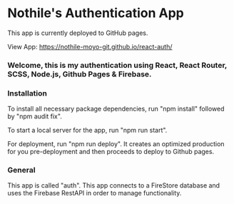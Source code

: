 # Nothile's Authentication App

This app is currently deployed to GitHub pages.

View App: https://nothile-moyo-git.github.io/react-auth/

### Welcome, this is my authentication using React, React Router, SCSS, Node.js, Github Pages & Firebase.

### Installation
To install all necessary package dependencies, run "npm install" followed by "npm audit fix".

To start a local server for the app, run "npm run start".

For deployment, run "npm run deploy". It creates an optimized production for you pre-deployment and then proceeds to deploy to Github pages.

### General
This app is called "auth". This app connects to a FireStore database and uses the Firebase RestAPI in order to manage functionality.

